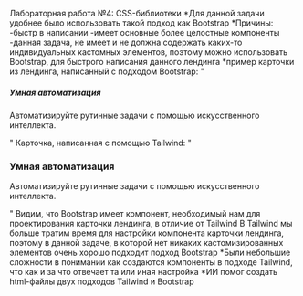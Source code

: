 Лабораторная работа №4: CSS-библиотеки
*Для данной задачи удобнее было использовать такой подход как Bootstrap
*Причины:
-быстр в написании
-имеет основные более целостные компоненты
-данная задача, не имеет и не должна содержать каких-то индивидуальных кастомных элементов,
поэтому можно использовать Bootstrap, для быстрого написания данного лендинга
*пример карточки из лендинга, написанный с подходом Bootstrap:
"<div class="col-md-4 mb-4">
                    <div class="card feature-card shadow-sm h-100">
                        <div class="card-body text-center">
                            <h5 class="card-title">Умная автоматизация</h5>
                            <p class="card-text">Автоматизируйте рутинные задачи с помощью искусственного интеллекта.</p>
                        </div>
                    </div>
                </div>"
Карточка, написанная с помощью Tailwind:
"<div class="bg-white p-6 rounded-lg shadow-md hover:shadow-lg transform hover:-translate-y-2 transition">
                    <h3 class="text-xl font-semibold mb-3">Умная автоматизация</h3>
                    <p class="text-gray-600">Автоматизируйте рутинные задачи с помощью искусственного интеллекта.</p>
                </div>"
Видим, что Bootstrap имеет компонент, необходимый нам для проектирования карточки лендинга, в отличие от Tailwind
В Tailwind мы больше тратим время для настройки компонента карточки лендинга, поэтому в данной задаче, в которой нет
никаких кастомизированных элементов очень хорошо подходит подход Bootstrap
*Были небольшие сложности в понимании как создаются компоненты в подходе Tailwind, что как и за что отвечает та или иная настройка
*ИИ помог создать html-файлы двух подходов Tailwind и Bootstrap

